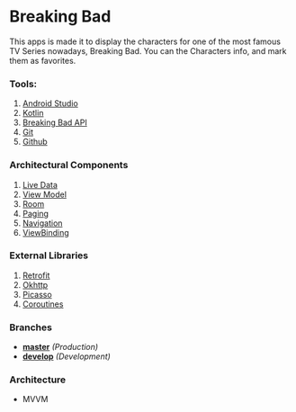 # Breaking Bad
This apps is made it to display the characters for one of the most famous TV Series nowadays, Breaking Bad.
You can the Characters info, and mark them as favorites.

### Tools:
1. [Android Studio](https://developer.android.com/studio/)
2. [Kotlin](https://developer.android.com/kotlin)
3. [Breaking Bad API](https://www.breakingbadapi.com/)
4. [Git](https://git-scm.com/)
5. [Github](https://github.com/)

### Architectural Components
1. [Live Data](https://developer.android.com/topic/libraries/architecture/livedata)
2. [View Model](https://developer.android.com/topic/libraries/architecture/viewmodel)
3. [Room](https://developer.android.com/topic/libraries/architecture/room)
4. [Paging](https://developer.android.com/topic/libraries/architecture/paging)
5. [Navigation](https://developer.android.com/guide/navigation/navigation-getting-started)
6. [ViewBinding](https://developer.android.com/topic/libraries/view-binding)

### External Libraries
1. [Retrofit](https://square.github.io/retrofit/)
2. [Okhttp](https://square.github.io/okhttp/)
3. [Picasso](https://square.github.io/picasso/)
4. [Coroutines](https://developer.android.com/kotlin/coroutines-adv)

### Branches
* **[master](https://github.com/davidburgos/BreakingBad/tree/master)** *(Production)*
* **[develop](https://github.com/davidburgos/BreakingBad/tree/develop)** *(Development)*

### Architecture
* MVVM